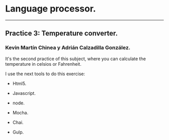 # Language processor.

- - -

## Practice 3: Temperature converter.

### Kevin Martín Chinea y Adrián Calzadilla González.

It's the second practice of this subject, where you can calculate the temperature in celsios or Fahrenheit. 

I use the next tools to do this exercise:

  - Html5.

  - Javascript.

  - node.

  - Mocha.

  - Chai.

  - Gulp.
